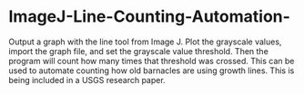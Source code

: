 # ImageJ-Line-Counting-Automation-
Output a graph with the line tool from Image J. Plot the grayscale values, import the graph file, and set the grayscale value threshold. Then the program will count how many times that threshold was crossed. This can be used to automate counting how old barnacles are using growth lines. This is being included in a USGS research paper. 
